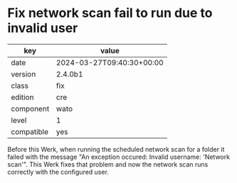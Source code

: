 [//]: # (werk v2)
# Fix network scan fail to run due to invalid user

key        | value
---------- | ---
date       | 2024-03-27T09:40:30+00:00
version    | 2.4.0b1
class      | fix
edition    | cre
component  | wato
level      | 1
compatible | yes

Before this Werk, when running the scheduled network scan for a folder
it failed with the message "An exception occured: Invalid username:
'Network scan'". This Werk fixes that problem and now the network scan
runs correctly with the configured user.
